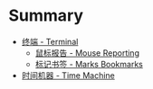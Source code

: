 # Summary

* [终端 - Terminal](/content/terminal/index.md)
	* [鼠标报告 - Mouse Reporting](/content/terminal/mouse-reporting/index.md)
	* [标记书签 - Marks Bookmarks](/content/terminal/marks-bookmarks/index.md)
* [时间机器 - Time Machine](/content/time-machine/index.md)
